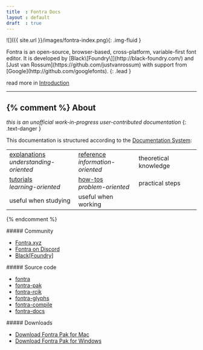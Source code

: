 ```yaml
---
title  : Fontra Docs
layout : default
draft  : true
---
```


![]({{ site.url }}/images/fontra-index.png){: .img-fluid }

<div class='text-center' markdown='1'>
Fontra is an open-source, browser-based, cross-platform, variable-first font editor.  
It is developed by [Black\[Foundry\]](http://black-foundry.com/) and [Just van Rossum](https://github.com/justvanrossum) with support from [Google](http://github.com/googlefonts).
{: .lead }

read more in [Introduction](introduction)
</div>


<hr class="mt-5 mb-4">




{% comment %}
About
-----

<i class="bi bi-exclamation-circle me-1"></i> *this is an unofficial work-in-progress user-contributed documentation*
{: .text-danger }

This documentation is structured according to the [Documentation System]:

<table class="table">
<tr>
<td>
<a href="explanations">explanations</a><br/>
<em>understanding-oriented</em>
</td>
<td>
<a href="reference">reference</a><br/>
<em>information-oriented</em>
</td>
<td class="text-secondary">
theoretical knowledge
</td>
</tr>
<tr>
<td>
<a href="tutorials">tutorials</a><br/>
<em>learning-oriented</em>
</td>
<td>
<a href="how-tos">how-tos</a><br/>
<em>problem-oriented</em>
</td>
<td class="text-secondary">
practical steps
</td>
</tr>
<tr>
<td class="text-secondary">
useful when studying
</td>
<td class="text-secondary">
useful when working 
</td>
<td class="text-secondary"></td>
</tr>
</table>

[Documentation System]: http://documentation.divio.com/
{% endcomment %}

<div class="row">
<div class="col-sm" markdown="1">
##### Community

- [Fontra.xyz](http://fontra.xyz)
- [Fontra on Discord](http://discord.gg/3w3DTs4JvU)
- [Black\[Foundry\]](http://black-foundry.com/)
</div>
<div class="col-sm" markdown="1">
##### Source code 

- [fontra](http://github.com/googlefonts/fontra)
- [fontra-pak](http://github.com/googlefonts/fontra-pak)
- [fontra-rcjk](http://github.com/googlefonts/fontra-rcjk)
- [fontra-glyphs](http://github.com/googlefonts/fontra-glyphs)
- [fontra-compile](http://github.com/googlefonts/fontra-compile)
- [fontra-docs](http://github.com/googlefonts/fontra-docs)
</div>
<div class="col-sm" markdown="1">
##### Downloads

- [Download Fontra Pak for Mac](https://fontra-download.black-foundry.com/FontraPak.dmg)
- [Download Fontra Pak for Windows](https://fontra-download.black-foundry.com/FontraPak.zip)

</div>
</div>
